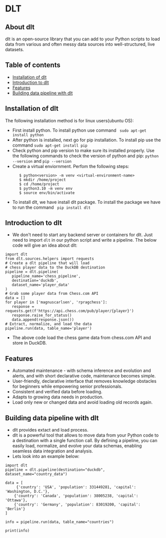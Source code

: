 # DLT
## About dlt
dlt is an open-source library that you can add to your Python scripts to load data from various and often messy data sources into well-structured, live datasets.
## Table of contents
* [Installation of dlt](#Installation-of-dlt)
* [Introduction to dlt](#Introduction-to-dlt)
* [Features](#Features)
* [Building data pipeline with dlt](#Building-data-pipeline-with-dlt)
## Installation of dlt
The following installation method is for linux users(ubuntu OS):
* First install python. To install python use command  ``` sudo apt-get install python```
* After python is installed, next go for pip installation. To install pip use the command  ``` sudo apt-get install pip ```
* Check python and pip version to make sure its installed properly. Use the following commands to check the version of python and pip: ```python --version``` and ```pip --version```
* Create a virtual enviornment. Perfom the following steps:
  ```pip install virtualenv
     $ python<version> -m venv <virtual-environment-name>
     $ mkdir /home/project
     $ cd /home/project
     $ python3.10 -m venv env
     $ source env/bin/activate

  ```
* To install dlt, we have install dlt package. To install the package we have to run the command
   ``` pip install dlt```
## Introduction to dlt
* We don't need to start any backend server or containers for dlt. Just need to import ```dlt``` in our python script and write a pipeline. The below code will give an idea about dlt:

 ```
import dlt
from dlt.sources.helpers import requests
# Create a dlt pipeline that will load
# chess player data to the DuckDB destination
pipeline = dlt.pipeline(
    pipeline_name='chess_pipeline',
    destination='duckdb',
    dataset_name='player_data'
)
# Grab some player data from Chess.com API
data = []
for player in ['magnuscarlsen', 'rpragchess']:
    response = requests.get(f'https://api.chess.com/pub/player/{player}')
    response.raise_for_status()
    data.append(response.json())
# Extract, normalize, and load the data
pipeline.run(data, table_name='player')
```


* The above code load the chess game data from chess.com API and store in DuckDB.

## Features
* Automated maintenance - with schema inference and evolution and alerts, and with short declarative code, maintenance becomes simple.
* User-friendly, declarative interface that removes knowledge obstacles for beginners while empowering senior professionals.
* Consistent and verified data before loading.
* Adapts to growing data needs in production.
* Load only new or changed data and avoid loading old records again.
  
## Building data pipeline with dlt
* dlt provides extact and load process.
* dlt is a powerful tool that allows to move data from your Python code to a destination with a single function call. By defining a pipeline, you can easily load, normalize, and evolve your data schemas, enabling seamless data integration and analysis.
* Lets look into an example below:
```
import dlt
pipeline = dlt.pipeline(destination="duckdb", dataset_name="country_data")

data = [
     {'country': 'USA', 'population': 331449281, 'capital': 'Washington, D.C.'},
    {'country': 'Canada', 'population': 38005238, 'capital': 'Ottawa'},
    {'country': 'Germany', 'population': 83019200, 'capital': 'Berlin'}
]

info = pipeline.run(data, table_name="countries")

print(info)
```

 
  
  
